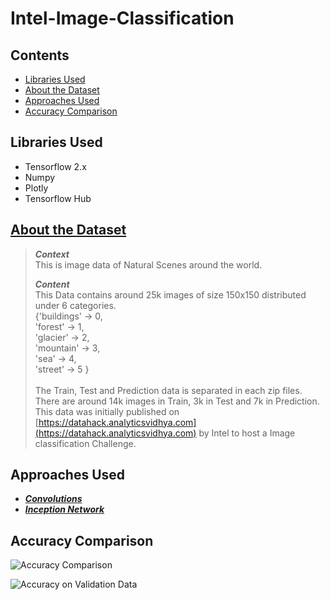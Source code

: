 # Intel-Image-Classification


## Contents
- [Libraries Used](#libraries-used)
- [About the Dataset](#about-the-dataset)
- [Approaches Used](#approaches-used)
- [Accuracy Comparison](#accuracy-comparison)

## Libraries Used
- Tensorflow 2.x
- Numpy
- Plotly
- Tensorflow Hub

## [About the Dataset](https://www.kaggle.com/puneet6060/intel-image-classification)

> <pr>***Context***<br>This is image data of Natural Scenes around the world.</p><p>***Content***<br>This Data contains around 25k images of size 150x150 distributed under 6 categories.<br>{'buildings' -> 0,<br>'forest' -> 1,<br>'glacier' -> 2,<br>'mountain' -> 3,<br>'sea' -> 4,<br>'street' -> 5 }<br><br>The Train, Test and Prediction data is separated in each zip files. There are around 14k images in Train, 3k in Test and 7k in Prediction.
This data was initially published on [https://datahack.analyticsvidhya.com](https://datahack.analyticsvidhya.com) by Intel to host a Image classification Challenge.

## Approaches Used 

- ***[Convolutions](https://github.com/saatweek/Intel-Image-Classification/blob/main/Intel_Image_Classification_(Using_Convolutions).ipynb)***
- ***[Inception Network](https://github.com/saatweek/Intel-Image-Classification/blob/main/Intel_Image_Classification_(using_Transfer_Learning).ipynb)***


## Accuracy Comparison

![Accuracy Comparison](https://github.com/saatweek/Intel-Image-Classification/blob/main/training%20accuracy.png)

![Accuracy on Validation Data](https://github.com/saatweek/Intel-Image-Classification/blob/main/validation%20accuracy.png)
